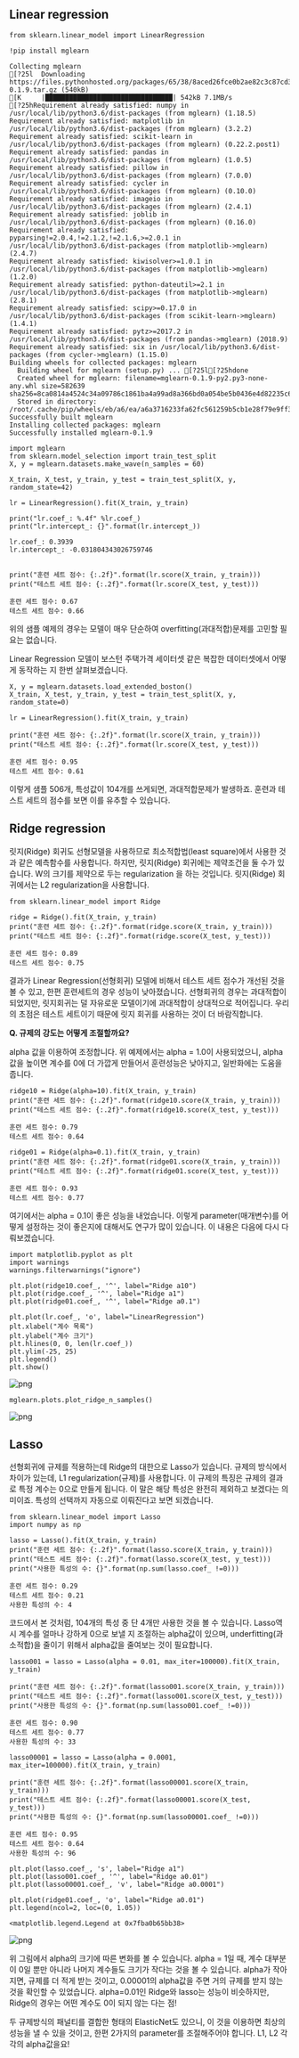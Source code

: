 ## Linear regression


```
from sklearn.linear_model import LinearRegression
```


```
!pip install mglearn
```

    Collecting mglearn
    [?25l  Downloading https://files.pythonhosted.org/packages/65/38/8aced26fce0b2ae82c3c87cd3b6105f38ca6d9d51704ecc44aa54473e6b9/mglearn-0.1.9.tar.gz (540kB)
    [K     |████████████████████████████████| 542kB 7.1MB/s 
    [?25hRequirement already satisfied: numpy in /usr/local/lib/python3.6/dist-packages (from mglearn) (1.18.5)
    Requirement already satisfied: matplotlib in /usr/local/lib/python3.6/dist-packages (from mglearn) (3.2.2)
    Requirement already satisfied: scikit-learn in /usr/local/lib/python3.6/dist-packages (from mglearn) (0.22.2.post1)
    Requirement already satisfied: pandas in /usr/local/lib/python3.6/dist-packages (from mglearn) (1.0.5)
    Requirement already satisfied: pillow in /usr/local/lib/python3.6/dist-packages (from mglearn) (7.0.0)
    Requirement already satisfied: cycler in /usr/local/lib/python3.6/dist-packages (from mglearn) (0.10.0)
    Requirement already satisfied: imageio in /usr/local/lib/python3.6/dist-packages (from mglearn) (2.4.1)
    Requirement already satisfied: joblib in /usr/local/lib/python3.6/dist-packages (from mglearn) (0.16.0)
    Requirement already satisfied: pyparsing!=2.0.4,!=2.1.2,!=2.1.6,>=2.0.1 in /usr/local/lib/python3.6/dist-packages (from matplotlib->mglearn) (2.4.7)
    Requirement already satisfied: kiwisolver>=1.0.1 in /usr/local/lib/python3.6/dist-packages (from matplotlib->mglearn) (1.2.0)
    Requirement already satisfied: python-dateutil>=2.1 in /usr/local/lib/python3.6/dist-packages (from matplotlib->mglearn) (2.8.1)
    Requirement already satisfied: scipy>=0.17.0 in /usr/local/lib/python3.6/dist-packages (from scikit-learn->mglearn) (1.4.1)
    Requirement already satisfied: pytz>=2017.2 in /usr/local/lib/python3.6/dist-packages (from pandas->mglearn) (2018.9)
    Requirement already satisfied: six in /usr/local/lib/python3.6/dist-packages (from cycler->mglearn) (1.15.0)
    Building wheels for collected packages: mglearn
      Building wheel for mglearn (setup.py) ... [?25l[?25hdone
      Created wheel for mglearn: filename=mglearn-0.1.9-py2.py3-none-any.whl size=582639 sha256=8ca0814a4524c34a09786c1861ba4a99ad8a366bd0a054be5b0436e4d82235c6
      Stored in directory: /root/.cache/pip/wheels/eb/a6/ea/a6a3716233fa62fc561259b5cb1e28f79e9ff3592c0adac5f0
    Successfully built mglearn
    Installing collected packages: mglearn
    Successfully installed mglearn-0.1.9



```
import mglearn
from sklearn.model_selection import train_test_split
X, y = mglearn.datasets.make_wave(n_samples = 60)
```


```
X_train, X_test, y_train, y_test = train_test_split(X, y, random_state=42)

lr = LinearRegression().fit(X_train, y_train)
```


```
print("lr.coef_: %.4f" %lr.coef_)
print("lr.intercept_: {}".format(lr.intercept_))
```

    lr.coef_: 0.3939
    lr.intercept_: -0.031804343026759746



```

```


```
print("훈련 세트 점수: {:.2f}".format(lr.score(X_train, y_train)))
print("테스트 세트 점수: {:.2f}".format(lr.score(X_test, y_test)))
```

    훈련 세트 점수: 0.67
    테스트 세트 점수: 0.66


위의 샘플 예제의 경우는 모델이 매우 단순하여 overfitting(과대적합)문제를 고민할 필요는 없습니다. 

Linear Regression 모델이 보스턴 주택가격 세이터셋 같은 복잡한 데이터셋에서 어떻게 동작하는 지 한번 살펴보겠습니다.


```
X, y = mglearn.datasets.load_extended_boston()
X_train, X_test, y_train, y_test = train_test_split(X, y, random_state=0)

lr = LinearRegression().fit(X_train, y_train)
```


```
print("훈련 세트 점수: {:.2f}".format(lr.score(X_train, y_train)))
print("테스트 세트 점수: {:.2f}".format(lr.score(X_test, y_test)))
```

    훈련 세트 점수: 0.95
    테스트 세트 점수: 0.61


이렇게 샘플 506개, 특성값이 104개를 쓰게되면, 과대적합문제가 발생하죠. 훈련과 테스트 세트의 점수를 보면 이를 유추할 수 있습니다.

## Ridge regression


릿지(Ridge) 회귀도 선형모델을 사용하므로 최소적합법(least square)에서 사용한 것과 같은 예측함수를 사용합니다. 하지만, 릿지(Ridge) 회귀에는 제약조건을 둘 수가 있습니다. W의 크기를 제약으로 두는 regularization 을 하는 것입니다.  릿지(Ridge) 회귀에서는 L2 regularization을 사용합니다.


```
from sklearn.linear_model import Ridge
```


```
ridge = Ridge().fit(X_train, y_train)
print("훈련 세트 점수: {:.2f}".format(ridge.score(X_train, y_train)))
print("테스트 세트 점수: {:.2f}".format(ridge.score(X_test, y_test)))
```

    훈련 세트 점수: 0.89
    테스트 세트 점수: 0.75


결과가 Linear Regression(선형회귀) 모델에 비해서 테스트 세트 점수가 개선된 것을 볼 수 있고, 한편 훈련세트의 경우 성능이 낮아졌습니다. 선형회귀의 경우는 과대적합이 되었지만, 릿지회귀는 덜 자유로운 모델이기에 과대적합이 상대적으로 적어집니다. 우리의 초점은 테스트 세트이기 때문에 릿지 회귀를 사용하는 것이 더 바람직합니다.

**Q. 규제의 강도는 어떻게 조절할까요?** 

alpha 값을 이용하여 조정합니다. 위 예제에서는 alpha = 1.0이 사용되었으니, alpha값을 높이면 계수를 0에 더 가깝게 만들어서 훈련성능은 낮아지고, 일반화에는 도움을 줍니다.




```
ridge10 = Ridge(alpha=10).fit(X_train, y_train)
print("훈련 세트 점수: {:.2f}".format(ridge10.score(X_train, y_train)))
print("테스트 세트 점수: {:.2f}".format(ridge10.score(X_test, y_test)))
```

    훈련 세트 점수: 0.79
    테스트 세트 점수: 0.64



```
ridge01 = Ridge(alpha=0.1).fit(X_train, y_train)
print("훈련 세트 점수: {:.2f}".format(ridge01.score(X_train, y_train)))
print("테스트 세트 점수: {:.2f}".format(ridge01.score(X_test, y_test)))
```

    훈련 세트 점수: 0.93
    테스트 세트 점수: 0.77


여기에서는 alpha = 0.1이 좋은 성능을 내었습니다. 이렇게 parameter(매개변수)를 어떻게 설정하는 것이 좋은지에 대해서도 연구가 많이 있습니다. 이 내용은 다음에 다시 다뤄보겠습니다.


```
import matplotlib.pyplot as plt
import warnings
warnings.filterwarnings("ignore")

plt.plot(ridge10.coef_, '^', label="Ridge a10")
plt.plot(ridge.coef_, '^', label="Ridge a1")
plt.plot(ridge01.coef_, '^', label="Ridge a0.1")

plt.plot(lr.coef_, 'o', label="LinearRegression")
plt.xlabel("계수 목록")
plt.ylabel("계수 크기")
plt.hlines(0, 0, len(lr.coef_))
plt.ylim(-25, 25)
plt.legend()
plt.show()
```


![png](introduction_to_machine_learning_with_python_files/introduction_to_machine_learning_with_python_20_0.png)



```
mglearn.plots.plot_ridge_n_samples()
```


![png](introduction_to_machine_learning_with_python_files/introduction_to_machine_learning_with_python_21_0.png)


## Lasso

선형회귀에 규제를 적용하는데 Ridge의 대한으로 Lasso가 있습니다. 규제의 방식에서 차이가 있는데, L1 regularization(규제)를 사용합니다. 이 규제의 특징은 규제의 결과로 특정 계수는 0으로 만들게 됩니다. 이 말은 해당 특성은 완전히 제외하고 보겠다는 의미이죠. 특성의 선택까지 자동으로 이뤄진다고 보면 되겠습니다. 


```
from sklearn.linear_model import Lasso
import numpy as np
```


```
lasso = Lasso().fit(X_train, y_train)
print("훈련 세트 점수: {:.2f}".format(lasso.score(X_train, y_train)))
print("테스트 세트 점수: {:.2f}".format(lasso.score(X_test, y_test)))
print("사용한 특성의 수: {}".format(np.sum(lasso.coef_ !=0)))
```

    훈련 세트 점수: 0.29
    테스트 세트 점수: 0.21
    사용한 특성의 수: 4


코드에서 본 것처럼, 104개의 특성 중 단 4개만 사용한 것을 볼 수 있습니다. Lasso역시 계수를 얼마나 강하게 0으로 보낼 지 조절하는 alpha값이 있으며, underfitting(과소적합)을 줄이기 위해서 alpha값을 줄여보는 것이 필요합니다.


```
lasso001 = lasso = Lasso(alpha = 0.01, max_iter=100000).fit(X_train, y_train)
```


```
print("훈련 세트 점수: {:.2f}".format(lasso001.score(X_train, y_train)))
print("테스트 세트 점수: {:.2f}".format(lasso001.score(X_test, y_test)))
print("사용한 특성의 수: {}".format(np.sum(lasso001.coef_ !=0)))
```

    훈련 세트 점수: 0.90
    테스트 세트 점수: 0.77
    사용한 특성의 수: 33



```
lasso00001 = lasso = Lasso(alpha = 0.0001, max_iter=100000).fit(X_train, y_train)

print("훈련 세트 점수: {:.2f}".format(lasso00001.score(X_train, y_train)))
print("테스트 세트 점수: {:.2f}".format(lasso00001.score(X_test, y_test)))
print("사용한 특성의 수: {}".format(np.sum(lasso00001.coef_ !=0)))
```

    훈련 세트 점수: 0.95
    테스트 세트 점수: 0.64
    사용한 특성의 수: 96



```
plt.plot(lasso.coef_, 's', label="Ridge a1")
plt.plot(lasso001.coef_, '^', label="Ridge a0.01")
plt.plot(lasso00001.coef_, 'v', label="Ridge a0.0001")

plt.plot(ridge01.coef_, 'o', label="Ridge a0.01")
plt.legend(ncol=2, loc=(0, 1.05))
```




    <matplotlib.legend.Legend at 0x7fba0b65bb38>




![png](introduction_to_machine_learning_with_python_files/introduction_to_machine_learning_with_python_30_1.png)


위 그림에서 alpha의 크기에 따른 변화를 볼 수 있습니다. alpha = 1일 때, 계수 대부분이 0일 뿐만 아니라 나머지 계수들도 크기가 작다는 것을 볼 수 있습니다. alpha가 작아지면, 규제를 더 적게 받는 것이고, 0.00001의 alpha값을 주면 거의 규제를 받지 않는 것을 확인할 수 있었습니다. alpha=0.01인 Ridge와 lasso는 성능이 비슷하지만, Ridge의 경우는 어떤 계수도 0이 되지 않는 다는 점!

두 규제방식의 패널티를 결합한 형태의 ElasticNet도 있으니, 이 것을 이용하면 최상의 성능을 낼 수 있을 것이고, 한편 2가지의 parameter를 조절해주어야 합니다. L1, L2 각각의 alpha값을요!


```

```


```

```


```

```


```

```


```

```

